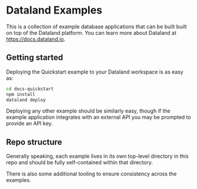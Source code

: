 # Dataland Examples

This is a collection of example database applications that can be built built on top of the Dataland platform.
You can learn more about Dataland at <https://docs.dataland.io>.

## Getting started

Deploying the Quickstart example to your Dataland workspace is as easy as:

```sh
cd docs-quickstart
npm install
dataland deploy
```

Deploying any other example should be similarly easy, though if the example application integrates
with an external API you may be prompted to provide an API key.

## Repo structure

Generally speaking, each example lives in its own top-level directory in this repo
and should be fully self-contained within that directory.

There is also some additional tooling to ensure consistency across the examples.
